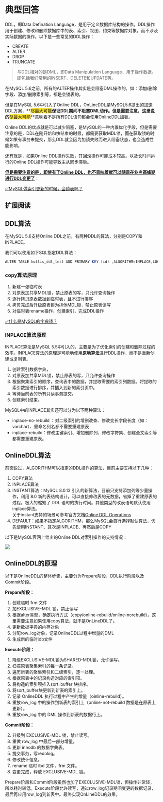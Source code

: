 # 典型回答


DDL，即Data Defination Language，是用于定义数据库结构的操作。DDL操作用于创建、修改和删除数据库中的表、索引、视图、约束等数据库对象，而不涉及实际数据的操作。以下是一些常见的DDL操作：



+ CREATE  
+ ALTER 
+ DROP 
+ TRUNCATE



> 与DDL相对的是DML，即Data Manipulation Language，用于操作数据。即包括我们常用的INSERT、DELETE和UPDATE等。
>



在MySQL 5.6之前，所有的ALTER操作其实是会阻塞DML操作的，如：<font style="color:rgb(0, 0, 0);">添加/删除字段、添加/删除索引等，都是会锁表的。</font>



但是在MySQL 5.6中引入了Online DDL，OnLineDDL是MySQL5.6提出的加速DDL方案，**<font style="background-color:#FBDE28;">尽最大可能</font>**保证DDL期间不阻塞DML动作。但是需要注意，这里说的**<font style="background-color:#FBDE28;">尽最大可能</font>**意味着不是所有DDL语句都会使用OnlineDDL加锁。



Online DDL的优点就是可以减少阻塞，是MySQL的一种内置优化手段，但是需要注意的是，DDL在刚开始和快结束的时候，都需要获取MDL锁，而在获取锁的时候如果有事务未提交，那么DDL就会因为加锁失败而进入阻塞状态，也会造成性能影响。



还有就是，如果Online DDL操作失败，其回滚操作可能成本较高。以及长时间运行的Online DDL操作可能导致主从同步滞后。



**<u>但是需要注意的是，即使有了Online DDL，也不意味着就可以随意在业务高峰期进行DDL变更了</u>**：



[✅MySQL做索引更新的时候，会锁表吗？](https://www.yuque.com/hollis666/qyhor6/ue3wgwvc5x7nyugl)



## 扩展阅读


## DDL算法


在MySQL 5.6支持Online DDL之前，有两种DDL的算法，分别是COPY和INPLACE。



我们可以使用如下SQL指定DDL算法：



```java
ALTER TABLE hollis_ddl_test ADD PRIMARY KEY (id) ,ALGORITHM=INPLACE,LOCK=NONE
```

### copy算法原理


1. 新建一张临时表
2. 对原表加共享MDL锁，禁止原表的写，只允许查询操作
3. 逐行拷贝原表数据到临时表，且不进行排序
4. 拷贝完成后升级原表锁为排他MDL锁，禁止原表读写
5. 对临时表rename操作，创建索引，完成DDL操作



[✅什么是MySQL的字典锁？](https://yuque.com/hollis666/qyhor6/ru6eaoolefdo0lor)



### INPLACE算法原理


INPLACE算法是MySQL 5.5中引入的，主要是为了优化索引的创建和删除过程的效率。INPLACE算法的原理是可能地使用**原地算法**进行DDL操作，而不是重新创建或复制表。



1. 创建索引数据字典，
2. 对原表加共享MDL锁，禁止原表的写，只允许查询操作
3. 根据聚集索引的顺序，查询表中的数据，并提取需要的索引列数据。将提取的索引数据进行排序，并插入到新的索引页中。
4. 等待当前表的所有只读事务提交。
5. 创建索引结束。



MySQL中的INPLACE其实还可以分为以下两种算法：



+ inplace-no-rebuild ：对二级索引的增删改查、修改变长字段长度（如：varchar）、重命名列名都不需要重建原表
+ inplace-rebuild：修改主键索引、增加删除列、修改字符集、创建全文索引等都需要重建原表。  


## OnlineDDL算法


前面说过，ALGORITHM可以指定的DDL操作的算法，目前主要支持以下几种：



1. COPY算法
2. INPLACE算法
3. INSTANT算法：MySQL 8.0.12 引入的新算法，目前只支持添加列等少量操作，利用 8.0 新的表结构设计，可以直接修改表的元数据，省掉了重建原表的过程，极大的缩短了 DDL 语句的执行时间。其他类型的改表语句默认使用inplace算法。  
关于instant支持的场景可参考官方文档[Online DDL Operations](https://dev.mysql.com/doc/refman/8.0/en/innodb-online-ddl-operations.html)
4. DEFAULT：如果不指定ALGORITHM，那么MySQL会自行选择默认算法，优先使用INSTANT、其次是INPLACE、再然后是COPY



以下是MySQL官网上给出的Online DDL对索引操作的支持情况：

![](https://cdn.nlark.com/yuque/0/2023/png/5378072/1699087940495-5f8f233a-7e00-4e6b-82d2-4de1bc796eff.png)

## OnlineDDL的原理


以下是OnlineDDL的整体步骤，主要分为Prepare阶段、DDL执行阶段以及Commit阶段。



**Prepare阶段：**



1. 创建临时 frm 文件
2. 加EXCLUSIVE-MDL 锁，禁止读写
3. 根据alter类型，确定执行方式（copy/online-rebuild/online-norebuild）。这里需要注意如果使用copy算法，就不是OnLineDDL了。
4. 更新数据字典的内存对象
5. 分配row_log对象，记录OnlineDDL过程中增量的DML
6. 生成新的临时idb文件



**Execute阶段：**



1. 降级EXCLUSIVE-MDL锁为SHARED-MDL锁，允许读写。
2. 扫描原表聚集索引的每一条记录。
3. 遍历新表的聚集索引和二级索引，逐一处理。
4. 根据原表中的记录构造对应的索引项。
5. 将构造的索引项插入sort_buffer 块排序。
6. 将sort_buffer块更新到新表的索引上。
7. 记录 OnlineDDL 执行过程中产生的增量（oinline-rebuild）。
8. 重放row_log 中的操作到新表的索引上（online-not-rebuild 数据是在原表上更新）。
9. 重放row_log 中的 DML 操作到新表的数据行上。



**Commit阶段：**



2. 升级到 EXCLUSIVE-MDL 锁，禁止读写。
3. 重做 row_log 中最后一部分增量。
4. 更新 innodb 的数据字典表。
5. 提交事务，写redolog。
6. 修改统计信息。
7. rename 临时 ibd 文件，frm 文件。
8. 变更完成，释放 EXCLUSIVE-MDL 锁。



Prepare阶段和Commit阶段虽然也加了EXECLUSIVE-MDL锁，但操作非常轻，所以耗时较低。Execute阶段允许读写，通过row_log记录期间变更的数据记录，最后再应用row_log到新表中。最终实现OnLineDDL的效果。

